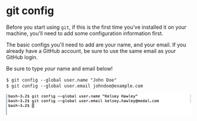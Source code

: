 # git config

Before you start using `git`, if this is the first time you've installed it on your machine, you'll need to add some configuration information first.

The basic configs you'll need to add are your name, and your email.  If you already have a GitHub account, be sure to use the same email as your GitHub login.

Be sure to type _your_ name and email below!

```
$ git config --global user.name "John Doe"
$ git config --global user.email johndoe@example.com
```

![git config](./images/git-config.png)

